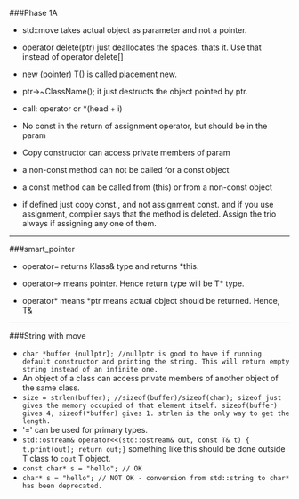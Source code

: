 ###Phase 1A
- std::move takes actual object as parameter and not a pointer.

- operator delete(ptr) just deallocates the spaces. thats it. Use that instead of operator delete[]

- new (pointer) T() is called placement new.

- ptr->~ClassName(); it just destructs the object pointed by ptr.

- call: operator[](i) or *(head + i)

- No const in the return of assignment operator, but should be in the param

- Copy constructor can access private members of param

- a non-const method can not be called for a const object

- a const method can be called from (this) or from a non-const object

- if defined just copy const., and not assignment const. and if you use assignment, compiler says that the method is deleted. Assign the trio always if assigning any one of them.


---

###smart_pointer

- operator= returns Klass& type and returns *this.

- operator-> means pointer. Hence return type will be T* type.

- operator* means *ptr means actual object should be returned. Hence, T&

---

###String with move
- `char *buffer {nullptr}; //nullptr is good to have if running default constructor and printing the string. This will return empty string instead of an infinite one.`
- An object of a class can access private members of another object of the same class.
- `size = strlen(buffer); //sizeof(buffer)/sizeof(char); sizeof just gives the memory occupied of that element itself. sizeof(buffer) gives 4, sizeof(*buffer) gives 1. strlen is the only way to get the length.`
- '=' can be used for primary types.
- `std::ostream& operator<<(std::ostream& out, const T& t) { t.print(out); return out;}` something like this should be done outside T class to `cout` T object.
- `const char* s = "hello"; // OK`
- `char* s = "hello"; // NOT OK - conversion from std::string to char* has been deprecated. `

